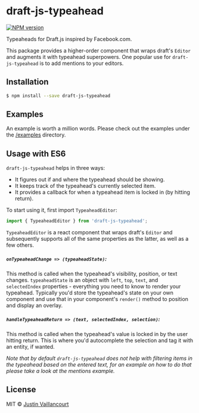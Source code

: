 # draft-js-typeahead

[![NPM version][npm-image]][npm-url]

Typeaheads for Draft.js inspired by Facebook.com.

This package provides a higher-order component that wraps draft's `Editor` and augments it with typeahead superpowers. One popular use for `draft-js-typeahead` is to add mentions to your editors.

## Installation

```sh
$ npm install --save draft-js-typeahead
```
## Examples

An example is worth a million words. Please check out the examples under the [/examples](examples) directory.

## Usage with ES6

`draft-js-typeahead` helps in three ways:
 - It figures out if and where the typeahead should be showing.
 - It keeps track of the typeahead's currently selected item.
 - It provides a callback for when a typeahead item is locked in (by hitting return).

To start using it, first import `TypeaheadEditor`:

```js
import { TypeaheadEditor } from 'draft-js-typeahead';
```

`TypeaheadEditor` is a react component that wraps draft's `Editor` and subsequently supports all of the same properties as the latter, as well as a few others.

##### `onTypeaheadChange => (typeaheadState)`:

This method is called when the typeahead's visibility, position, or text changes. `typeaheadState` is an object with `left`, `top`, `text`, and `selectedIndex` properties - everything you need to know to render your typeahead. Typically you'd store the typeahead's state on your own component and use that in your component's `render()` method to position and display an overlay.

##### `handleTypeaheadReturn => (text, selectedIndex, selection)`:

This method is called when the typeahead's value is locked in by the user hitting return. This is where you'd autocomplete the selection and tag it with an entity, if wanted.

*Note that by default `draft-js-typeahead` does not help with filtering items in the typeahead based on the entered text, for an example on how to do that please take a look at the mentions example.*

## License

MIT © [Justin Vaillancourt]()


[npm-image]: https://badge.fury.io/js/draft-js-typeahead.svg
[npm-url]: https://npmjs.org/package/draft-js-typeahead
